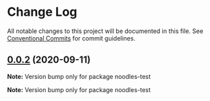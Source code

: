 # Change Log

All notable changes to this project will be documented in this file.
See [Conventional Commits](https://conventionalcommits.org) for commit guidelines.

## [0.0.2](https://github.com/geallenboy/noodles/compare/noodles-test@0.0.4...noodles-test@0.0.2) (2020-09-11)

**Note:** Version bump only for package noodles-test





**Note:** Version bump only for package noodles-test
